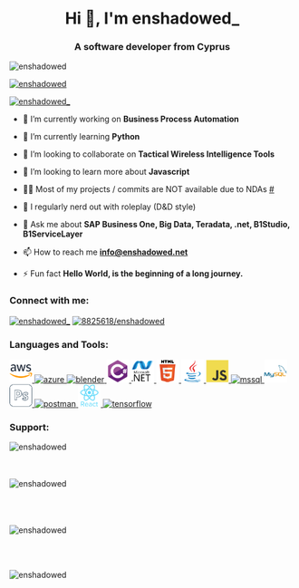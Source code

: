 <h1 align="center">Hi 👋, I'm enshadowed_</h1>
<h3 align="center">A software developer from Cyprus</h3>

<p align="left"> <img src="https://komarev.com/ghpvc/?username=enshadowed&label=Profile%20views&color=e75f04&style=flat-square" alt="enshadowed" /> </p>

<p align="left"> <a href="https://github.com/ryo-ma/github-profile-trophy"><img src="https://github-profile-trophy.vercel.app/?username=enshadowed" alt="enshadowed" /></a> </p>

<p align="left"> <a href="https://twitter.com/enshadowed_" target="blank"><img src="https://img.shields.io/twitter/follow/enshadowed_?logo=twitter&style=for-the-badge" alt="enshadowed_" /></a> </p>

- 🔭 I’m currently working on **Business Process Automation**

- 🌱 I’m currently learning **Python**

- 👯 I’m looking to collaborate on **Tactical Wireless Intelligence Tools**

- 🤝 I’m looking to learn more about **Javascript**

- 👨‍💻 Most of my projects / commits are NOT available due to NDAs [#](#)

- 📝 I regularly nerd out with roleplay (D&D style)

- 💬 Ask me about **SAP Business One, Big Data, Teradata, .net, B1Studio, B1ServiceLayer**

- 📫 How to reach me **info@enshadowed.net**

- ⚡ Fun fact **Hello World, is the beginning of a long journey.**

<h3 align="left">Connect with me:</h3>
<p align="left">
<a href="https://twitter.com/enshadowed_" target="blank"><img align="center" src="https://raw.githubusercontent.com/rahuldkjain/github-profile-readme-generator/master/src/images/icons/Social/twitter.svg" alt="enshadowed_" height="30" width="40" /></a>
<a href="https://stackoverflow.com/users/8825618/enshadowed" target="blank"><img align="center" src="https://raw.githubusercontent.com/rahuldkjain/github-profile-readme-generator/master/src/images/icons/Social/stack-overflow.svg" alt="8825618/enshadowed" height="30" width="40" /></a>
</p>

<h3 align="left">Languages and Tools:</h3>
<p align="left"> <a href="https://aws.amazon.com" target="_blank" rel="noreferrer"> <img src="https://raw.githubusercontent.com/devicons/devicon/master/icons/amazonwebservices/amazonwebservices-original-wordmark.svg" alt="aws" width="40" height="40"/> </a> <a href="https://azure.microsoft.com/en-in/" target="_blank" rel="noreferrer"> <img src="https://www.vectorlogo.zone/logos/microsoft_azure/microsoft_azure-icon.svg" alt="azure" width="40" height="40"/> </a> <a href="https://www.blender.org/" target="_blank" rel="noreferrer"> <img src="https://download.blender.org/branding/community/blender_community_badge_white.svg" alt="blender" width="40" height="40"/> </a> <a href="https://www.w3schools.com/cs/" target="_blank" rel="noreferrer"> <img src="https://raw.githubusercontent.com/devicons/devicon/master/icons/csharp/csharp-original.svg" alt="csharp" width="40" height="40"/> </a> <a href="https://dotnet.microsoft.com/" target="_blank" rel="noreferrer"> <img src="https://raw.githubusercontent.com/devicons/devicon/master/icons/dot-net/dot-net-original-wordmark.svg" alt="dotnet" width="40" height="40"/> </a> <a href="https://www.w3.org/html/" target="_blank" rel="noreferrer"> <img src="https://raw.githubusercontent.com/devicons/devicon/master/icons/html5/html5-original-wordmark.svg" alt="html5" width="40" height="40"/> </a> <a href="https://www.java.com" target="_blank" rel="noreferrer"> <img src="https://raw.githubusercontent.com/devicons/devicon/master/icons/java/java-original.svg" alt="java" width="40" height="40"/> </a> <a href="https://developer.mozilla.org/en-US/docs/Web/JavaScript" target="_blank" rel="noreferrer"> <img src="https://raw.githubusercontent.com/devicons/devicon/master/icons/javascript/javascript-original.svg" alt="javascript" width="40" height="40"/> </a> <a href="https://www.microsoft.com/en-us/sql-server" target="_blank" rel="noreferrer"> <img src="https://www.svgrepo.com/show/303229/microsoft-sql-server-logo.svg" alt="mssql" width="40" height="40"/> </a> <a href="https://www.mysql.com/" target="_blank" rel="noreferrer"> <img src="https://raw.githubusercontent.com/devicons/devicon/master/icons/mysql/mysql-original-wordmark.svg" alt="mysql" width="40" height="40"/> </a> <a href="https://www.photoshop.com/en" target="_blank" rel="noreferrer"> <img src="https://raw.githubusercontent.com/devicons/devicon/master/icons/photoshop/photoshop-line.svg" alt="photoshop" width="40" height="40"/> </a> <a href="https://postman.com" target="_blank" rel="noreferrer"> <img src="https://www.vectorlogo.zone/logos/getpostman/getpostman-icon.svg" alt="postman" width="40" height="40"/> </a> <a href="https://reactjs.org/" target="_blank" rel="noreferrer"> <img src="https://raw.githubusercontent.com/devicons/devicon/master/icons/react/react-original-wordmark.svg" alt="react" width="40" height="40"/> </a> <a href="https://www.tensorflow.org" target="_blank" rel="noreferrer"> <img src="https://www.vectorlogo.zone/logos/tensorflow/tensorflow-icon.svg" alt="tensorflow" width="40" height="40"/> </a> </p>

<h3 align="left">Support:</h3>
<p><a href="https://www.buymeacoffee.com/enshadowed"> <img align="left" src="https://cdn.buymeacoffee.com/buttons/v2/default-yellow.png" height="50" width="210" alt="enshadowed" /></a></p><br><br><br>

<p><img align="left" src="https://github-readme-stats-sigma-five.vercel.app/api/top-langs?username=enshadowed&show_icons=true&theme=dark&locale=en&layout=compact" alt="enshadowed" /></p><br><br><br><br>

<p>&nbsp;<img align="left" src="https://github-readme-stats-sigma-five.vercel.app/api?username=enshadowed&show_icons=true&theme=dark&locale=en" alt="enshadowed" /></p><br><br>

<p><img align="left" src="https://github-readme-streak-stats.herokuapp.com/?user=enshadowed&theme=dark" alt="enshadowed" /></p>
